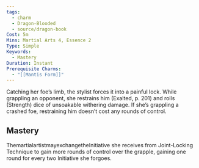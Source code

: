 ```yaml
---
tags:
  - charm
  - Dragon-Blooded
  - source/dragon-book
Cost: 5m
Mins: Martial Arts 4, Essence 2
Type: Simple
Keywords:
  - Mastery
Duration: Instant
Prerequisite Charms:
  - "[[Mantis Form]]"
---
```

Catching her foe’s limb, the stylist forces it into a painful lock. While grappling an opponent, she restrains him (Exalted, p. 201) and rolls (Strength) dice of unsoakable withering damage. If she’s grappling a crashed foe, restraining him doesn’t cost any rounds of control. 
## Mastery

ThemartialartistmayexchangetheInitiative she receives from Joint-Locking Technique to gain more rounds of control over the grapple, gaining one round for every two Initiative she forgoes.